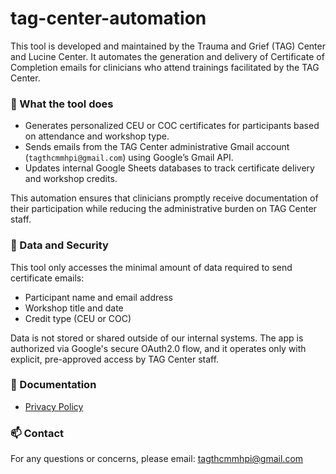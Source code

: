 # tag-center-automation
This tool is developed and maintained by the Trauma and Grief (TAG) Center and Lucine Center. It automates the generation and delivery of Certificate of Completion emails for clinicians who attend trainings facilitated by the TAG Center.

### 🔧 What the tool does
- Generates personalized CEU or COC certificates for participants based on attendance and workshop type.
- Sends emails from the TAG Center administrative Gmail account (`tagthcmmhpi@gmail.com`) using Google’s Gmail API.
- Updates internal Google Sheets databases to track certificate delivery and workshop credits.

This automation ensures that clinicians promptly receive documentation of their participation while reducing the administrative burden on TAG Center staff.

### 🔐 Data and Security
This tool only accesses the minimal amount of data required to send certificate emails:
- Participant name and email address
- Workshop title and date
- Credit type (CEU or COC)

Data is not stored or shared outside of our internal systems. The app is authorized via Google's secure OAuth2.0 flow, and it operates only with explicit, pre-approved access by TAG Center staff.

### 📄 Documentation
- [Privacy Policy](./privacy-policy.md)

### 📫 Contact
For any questions or concerns, please email: [tagthcmmhpi@gmail.com](mailto:tagthcmmhpi@gmail.com)

